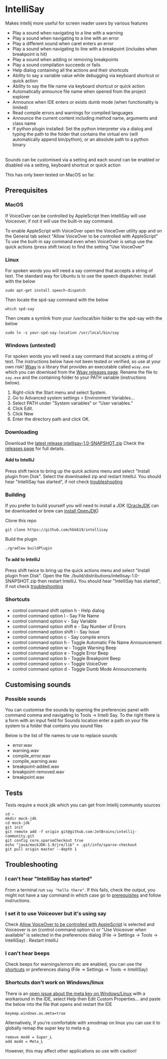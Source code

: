 # IntelliSay

Makes intellij more useful for screen reader users by various features
<ul>
<li>Play a sound when navigating to a line with a warning</li>
<li>Play a sound when navigating to a line with an error</li>
<li>Play a different sound when caret enters an error</li>
<li>Play a sound when navigating to line with a breakpoint (includes when breakpoint is hit)</li>
<li>Play a sound when adding or removing breakpoints</li>
<li>Play a sound compilation succeeds or fails</li>
<li>Help dialog containing all the actions and their shortcuts</li>
<li>Ability to say a variable value while debugging via keyboard shortcut or quick action</li>
<li>Ability to say the file name via keyboard shortcut or quick action</li>
<li>Automatically announce file name when opened from the project explorer</li>
<li>Announce when IDE enters or exists dumb mode (when functionality is limited)</li>
<li>Read compile errors and warnings for compiled languages</li>
<li>Announce the current content including method name, arguments and class name</li>
<li>If python plugin installed: Set the python interpreter via a dialog and typing the path to the folder that contains the virtual env (will automatically append bin/python), or an absolute path to a python binary</li>
</ul>
<br/>
Sounds can be customised via a setting and each sound can be enabled or disabled via a setting, keyboard shortcut or quick action

This has only been tested on MacOS so far.

## Prerequisites

### MacOS

If VoiceOver can be controlled by AppleScript then IntelliSay will use Voiceover, if not it will use the built-in say command.

To enable AppleScript with VoiceOver open the VoiceOver utility app and on the General tab select "Allow VoiceOver to be controlled with AppleScript"
To use the built-in say command even when VoiceOver is setup use the quick actions (press shift twice) to find the setting "Use VoiceOver" 

### Linux

For spoken words you will need a say command that accepts a string of text.
The standard way for Ubuntu is to use the speech dispatcher.
Install with the below

```commandline
sudo apt-get install speech-dispatch
```

Then locate the spd-say command with the below

```commandline
which spd-say
```

Then create a symlink from your /usr/local/bin folder to the spd-say with the below

```commandline
sudo ln -s your-spd-say-location /usr/local/bin/say
```

### Windows (untested)

For spoken words you will need a say command that accepts a string of text.
The instructions below have not been tested or verified, so use at your own risk!
[Wsay](https://github.com/p-groarke/wsay) is a library that provides an executable called `wsay.exe` which
you can download from the [Wsay releases page](https://github.com/p-groarke/wsay/releases).
Rename the file to `say.exe` and the containing folder to your PATH variable (instructions below).

1. Right-click the Start menu and select System.
2. Go to Advanced system settings > Environment Variables…
3. Select PATH under "System variables" or "User variables."
4. Click Edit.
5. Click New
6. Enter the directory path and click OK.

### Downloading
Download the [latest release intellisay-1.0-SNAPSHOT.zip](https://github.com/hbk619/intellisay/releases/download/v1.0-SNAPSHOT/intellisay-1.0-SNAPSHOT.zip)
Check the [releases page](https://github.com/hbk619/intellisay/releases/) for full details.

#### Add to IntelliJ

Press shift twice to bring up the quick actions menu and select "Install plugin from Disk".
Select the downloaded zip and restart IntelliJ. You should hear "IntelliSay has started",
if not check [troubleshooting](#troubleshooting)

### Building
If you prefer to build yourself you will need to install a JDK ([OracleJDK](https://www.oracle.com/java/technologies/downloads/#jdk21-mac) can be downloaded or
brew can [install OpenJDK](https://stackoverflow.com/a/65601197))

Clone this repo

`
git clone https://github.com/hbk619/intellisay
`

Build the plugin

`
./gradlew buildPlugin
`

#### To add to IntelliJ
Press shift twice to bring up the quick actions menu and select "Install plugin from Disk".
Open the file ./build/distributions/intellisay-1.0-SNAPSHOT.zip then restart IntelliJ. You should hear "IntelliSay has started",
if not check [troubleshooting](#troubleshooting)

### Shortcuts

- control command shift option h - Help dialog
- control command option l - Say File Name
- control command option v - Say Variable
- control command option shift e - Say Number of Errors
- control command option shift i - Say Issue
- control command option c - Say compile errors
- control command option h - Toggle Automatic File Name Announcement
- control command option w - Toggle Warning Beep
- control command option e - Toggle Error Beep
- control command option b - Toggle Breakpoint Beep
- control command option v - Toggle VoiceOver
- control command option d - Toggle Dumb Mode Announcements

## Customising sounds

### Possible sounds
You can customise the sounds by opening the preferences panel with command comma and navigating to 
Tools -> Intelli Say. To the right there is a form with an input field for Sounds location
enter a path on your file system to a folder that contains you sound files

Below is the list of file names to use to replace sounds

- error.wav
- warning.wav
- compile_error.wav
- compile_warning.wav
- breakpoint-added.wav
- breakpoint-removed.wav
- breakpoint.wav

## Tests

Tests require a mock jdk which you can get from Intellij community sources

```commandline
cd ~
mkdir mock-jdk
cd mock-jdk
git init
git remote add -f origin git@github.com:JetBrains/intellij-community.git
git config core.sparseCheckout true
echo "java/mockJDK-1.9/jre/lib" > .git/info/sparse-checkout
git pull origin master --depth 1
```

## Troubleshooting
### I can't hear "IntelliSay has started"
From a terminal run `say "hello there"`. If this fails, check the output, you might not have a say command in which
case go to [prerequisites](#prerequisites) and follow instructions.

### I set it to use Voiceover but it's using say
Check [Allow VoiceOver to be controlled with AppleScript](#macos) is selected and Voiceover is on (control command option v)
or "Use Voiceover when available" is selected in the preferences dialog (File -> Settings -> Tools -> IntelliSay) .
Restart IntelliJ

### I can't hear beeps
Check beeps for warnings/errors etc are enabled, you can use the [shortcuts](#shortcuts) or preferences dialog
(File -> Settings -> Tools -> IntelliSay) 

### Shortcuts don't work on Windows/linux

There is an [open issue about the meta key on Windows/Linux](https://youtrack.jetbrains.com/issue/IJPL-61243/Unable-to-use-Windows-as-a-modifier-key-in-keymap)
with a workaround in the IDE, select Help then Edit Custom Properties... and paste the below into the file that opens and restart the IDE

`keymap.windows.as.meta=true`

Alternatively, if you're comfortable with xmodmap on linux you can use it to globally remap the super key to meta e.g.

```
remove mod4 = Super_L
add mod4 = Meta_L
```

However, this may affect other applications so use with caution!